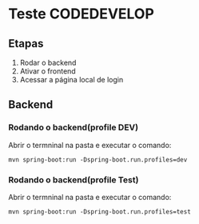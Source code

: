 # Teste CODEDEVELOP

## Etapas
1) Rodar o backend
2) Ativar o frontend
3) Acessar a página local de login

## Backend

### Rodando o backend(profile DEV)
Abrir o termninal na pasta e executar o comando:
   ```
   mvn spring-boot:run -Dspring-boot.run.profiles=dev
   ```

### Rodando o backend(profile Test)
Abrir o termninal na pasta e executar o comando:
   ```
   mvn spring-boot:run -Dspring-boot.run.profiles=test
   ```
